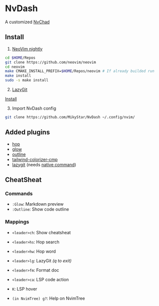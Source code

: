 # NvDash

A customized [NvChad](https://nvchad.com)

## Install

1. [NeoVim nightly](https://github.com/neovim/neovim/blob/master/BUILD.md#quick-start)

```sh
cd $HOME/Repos
git clone https://github.com/neovim/neovim
cd neovim
make CMAKE_INSTALL_PREFIX=$HOME/Repos/neovim # If already builded run 'make distclean'
make install
sudo -s make install
```
2. [LazyGit](https://github.com/jesseduffield/lazygit)

[Install](https://github.com/jesseduffield/lazygit?tab=readme-ov-file#binary-releases)

3. Import NvDash config

```sh
git clone https://github.com/MikyStar/NvDash ~/.config/nvim/
```

## Added plugins

- [hop](https://github.com/smoka7/hop.nvim)
- [glow](https://github.com/ellisonleao/glow.nvim)
- [outline](https://github.com/hedyhli/outline.nvim)
- [tailwind-colorizer-cmp](https://github.com/roobert/tailwindcss-colorizer-cmp.nvim)
- [lazygit](https://github.com/kdheepak/lazygit.nvim) (needs [native command](https://github.com/jesseduffield/lazygit?tab=readme-ov-file#ubuntu))

## CheatSheat

### Commands

- `:Glow`: Markdown preview
- `:Outline`: Show code outline

### Mappings

- `<leader>ch`: Show cheatsheat
- `<leader>hs`: Hop search
- `<leader>hw`: Hop word

- `<leader>lg`: LazyGit _(q to exit)_

- `<leader>fm`: Format doc
- `<leader>ca`: LSP code action
- `K`: LSP hover

- `(in NvimTree) g?`: Help on NvimTree
